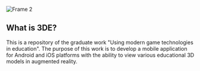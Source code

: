![Frame 2](https://user-images.githubusercontent.com/44233090/121050654-6e6a2e00-c7c1-11eb-91dc-430179afc45b.png)

## What is 3DE?
This is a repository of the graduate work "Using modern game technologies in education".
The purpose of this work is to develop a mobile application for Android and iOS platforms with the ability to view various educational 3D models in augmented reality.
